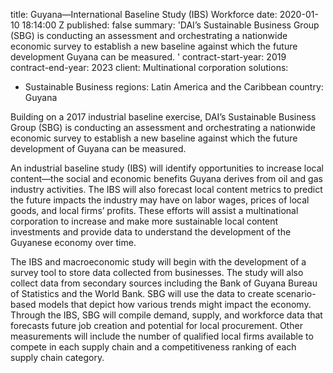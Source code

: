 
title: Guyana—International Baseline Study (IBS) Workforce
date: 2020-01-10 18:14:00 Z
published: false
summary: 'DAI’s Sustainable Business Group (SBG) is conducting an assessment and orchestrating
  a nationwide economic survey to establish a new baseline against which the future
  development Guyana can be measured. '
contract-start-year: 2019
contract-end-year: 2023
client: Multinational corporation
solutions:
- Sustainable Business
regions: Latin America and the Caribbean
country: Guyana


Building on a 2017 industrial baseline exercise, DAI’s Sustainable Business Group (SBG) is conducting an assessment and orchestrating a nationwide economic survey to establish a new baseline against which the future development of Guyana can be measured.

An industrial baseline study (IBS) will identify opportunities to increase local content—the social and economic benefits Guyana derives from oil and gas industry activities. The IBS will also forecast local content metrics to predict the future impacts the industry may have on labor wages, prices of local goods, and local firms’ profits. These efforts will assist a multinational corporation to increase and make more sustainable local content investments and provide data to understand the development of the Guyanese economy over time.

The IBS and macroeconomic study will begin with the development of a survey tool to store data collected from businesses. The study will also collect data from secondary sources including the Bank of Guyana Bureau of Statistics and the World Bank. SBG will use the data to create scenario-based models that depict how various trends might impact the economy. Through the IBS, SBG will compile demand, supply, and workforce data that forecasts future job creation and potential for local procurement. Other measurements will include the number of qualified local firms available to compete in each supply chain and a competitiveness ranking of each supply chain category.
